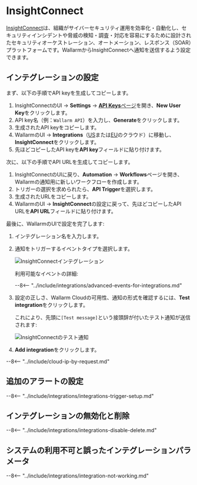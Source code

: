 # InsightConnect

[InsightConnect](https://www.rapid7.com/products/insightconnect/)は、組織がサイバーセキュリティ運用を効率化・自動化し、セキュリティインシデントや脅威の検知・調査・対応を容易にするために設計されたセキュリティオーケストレーション、オートメーション、レスポンス（SOAR）プラットフォームです。WallarmからInsightConnectへ通知を送信するよう設定できます。

## インテグレーションの設定

まず、以下の手順でAPI keyを生成してコピーします。

1. InsightConnectのUI → **Settings** → [**API Keys**ページ](https://insight.rapid7.com/platform#/apiKeyManagement)を開き、**New User Key**をクリックします。
2. API key名（例：`Wallarm API`）を入力し、**Generate**をクリックします。
3. 生成されたAPI keyをコピーします。
4. WallarmのUI → **Integrations**（[US](https://us1.my.wallarm.com/integrations/)または[EU](https://my.wallarm.com/integrations/)のクラウド）に移動し、**InsightConnect**をクリックします。
4. 先ほどコピーしたAPI keyを**API key**フィールドに貼り付けます。

次に、以下の手順でAPI URLを生成してコピーします。

1. InsightConnectのUIに戻り、**Automation** → **Workflows**ページを開き、Wallarmの通知用に新しいワークフローを作成します。
2. トリガーの選択を求められたら、**API Trigger**を選択します。
3. 生成されたURLをコピーします。
4. WallarmのUI → **InsightConnect**の設定に戻って、先ほどコピーしたAPI URLを**API URL**フィールドに貼り付けます。

最後に、WallarmのUIで設定を完了します:

1. インテグレーション名を入力します。
1. 通知をトリガーするイベントタイプを選択します。

    ![InsightConnectインテグレーション](../../../images/user-guides/settings/integrations/add-insightconnect-integration.png)

    利用可能なイベントの詳細:

    --8<-- "../include/integrations/advanced-events-for-integrations.md"

1. 設定の正しさ、Wallarm Cloudの可用性、通知の形式を確認するには、**Test integration**をクリックします。

    これにより、先頭に`[Test message]`という接頭辞が付いたテスト通知が送信されます:

    ![InsightConnectのテスト通知](../../../images/user-guides/settings/integrations/test-insightconnect-scope-changed.png)

1. **Add integration**をクリックします。

--8<-- "../include/cloud-ip-by-request.md"

## 追加のアラートの設定

--8<-- "../include/integrations/integrations-trigger-setup.md"

## インテグレーションの無効化と削除

--8<-- "../include/integrations/integrations-disable-delete.md"

## システムの利用不可と誤ったインテグレーションパラメータ

--8<-- "../include/integrations/integration-not-working.md"